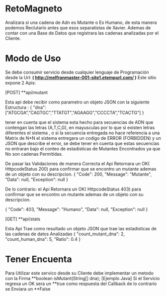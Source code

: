 # RetoMagneto
Analizara si una cadena de Adn es Mutante o Es Humano, de esta manera podemos Reclutarlo antes que esos separatistas de Xavier.
Ademas de contar con una Base de Datos que registrara las cadenas analizadas por el Cliente.
# Modo de Uso
Se debe consumir servicio desde cualquier lenguaje de Programación desde la Url: **( http://melfranmaster-001-site1.etempurl.com/ )**
Este  sitio expone 2 Apis:

[POST] **api/mutant

Esta api debe recibir como parametro un objeto JSON con la siguiente Estructura :
{
"dna":["ATGCGA","CAGTGC","TTATGT","AGAAGG","CCCCTA","TCACTG"]
}

tener en cuenta que el sistema esta hecho para secuencias de ADN que contengan las letras (A,T,C,G), en mayusculas por lo que  si existen letras diferentes el sistema , o si la secuencia entregada  no hace referencia a una Matrix de N*N el sistema entregara un codigo de ERROR (FORBIDDEN) y un JSON que describe el error, se  debe tener en cuenta que estas secuencias no entraran bajo el conteo de estadisticas de Mutantes Encontrados ya que No son cadenas Permitidas.

De pasar las Validaciones de manera Correcta el Api Retornara un OK( HttpcodeStatus 200) para confirmar que se encontro un mutante ademas de un objeto con su descripcion. 
{
    "Code": 200,
    "Message": "Mutante",
    "Data": null,
    "Exception": null
}

De lo contrario: el Api Retornara un OK( HttpcodeStatus 403) para confirmar que se encontro un mutante ademas de un objeto con su descripcion. 

{
    "Code": 403,
    "Message": "Humano",
    "Data": null,
    "Exception": null
}

[GET]  **api/stats

Esta Api Trae como resultado un objeto JSON que trae las estadisticas de las cadenas de datos Analizadas
{
    "count_mutant_dna": 2,
    "count_human_dna": 5,
    "Ratio": 0.4
}

# Tener Encuenta

Para Utilizar este servico desde su Cliente debe implementar un metodo con la Firma  **boolean isMutant(String[] dna); [Ejemplo Java]
Si el Servicio regresa un OK sera un **true  como respuesta del Callback de lo contrario se Enviara un **False
